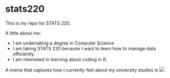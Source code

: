 # stats220

This is my repo for STATS 220. 

A little about me:

- I am undertaking a degree in Computer Science
- I am taking STATS 220 because I want to learn how to manage data efficiently.
- I am interested in learning about coding in R.

A meme that captures how I currently feel about my university studies is ![](https://c.tenor.com/lq8NhrocQFMAAAAC/tenor.gif)
